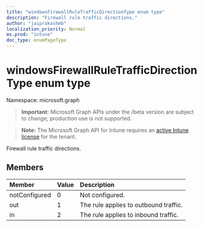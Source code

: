 ```yaml
---
title: "windowsFirewallRuleTrafficDirectionType enum type"
description: "Firewall rule traffic directions."
author: "jaiprakashmb"
localization_priority: Normal
ms.prod: "intune"
doc_type: enumPageType
---
```


# windowsFirewallRuleTrafficDirectionType enum type

Namespace: microsoft.graph

> **Important:** Microsoft Graph APIs under the /beta version are subject to change; production use is not supported.

> **Note:** The Microsoft Graph API for Intune requires an [active Intune license](https://go.microsoft.com/fwlink/?linkid=839381) for the tenant.

Firewall rule traffic directions.

## Members
|Member|Value|Description|
|:---|:---|:---|
|notConfigured|0|Not configured.|
|out|1|The rule applies to outbound traffic.|
|in|2|The rule applies to inbound traffic.|
